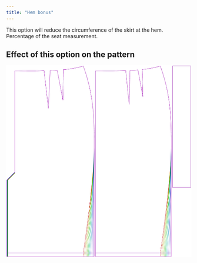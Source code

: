 ```yaml
---
title: "Hem bonus"
---
```


This option will reduce the circumference of the skirt at the hem. Percentage of the seat measurement.

## Effect of this option on the pattern

![This image shows the effect of this option by superimposing several variants that have a different value for this option](penelope_hembonus_sample.svg "Effect of this option on the pattern")
